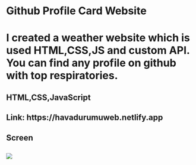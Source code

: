 <h1>Github Profile Card Website<h1>

I created a weather website which is used HTML,CSS,JS and custom API. You can find any profile on github with top respiratories.

<h2>HTML,CSS,JavaScript<h2>
<h2>Link: https://havadurumuweb.netlify.app<h2>
<h2> Screen <h2>

![](Weather.gif)
